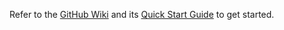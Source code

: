 Refer to the [GitHub Wiki](https://github.com/team-zomsa/aplib.net/wiki) and its [Quick Start Guide](https://github.com/team-zomsa/aplib.net/wiki/Quick-Start-Guide) to get started.